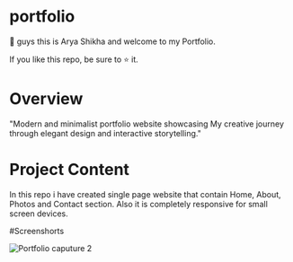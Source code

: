 # portfolio

👋 guys this is Arya Shikha and welcome to my Portfolio.

If you like this repo, be sure to ⭐ it.

# Overview

"Modern and minimalist portfolio website showcasing My creative journey through elegant design and interactive storytelling."

# Project Content

In this repo i have created single page website that contain Home, About, Photos and Contact section. Also it is completely responsive for small screen devices.

#Screenshorts

![Portfolio caputure 2](https://github.com/arya-shikha/portfolio/assets/95076493/f5a42632-ee75-4a72-87ff-13d4e8dfab90)


